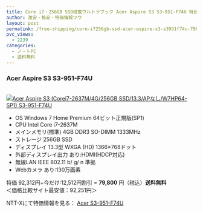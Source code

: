 ```yaml
---
title: Core i7・256GB SSD搭載ウルトラブック Acer Aspire S3 S3-951-F74U 特価79800円！送料無料！
author: 激安・格安・特価情報ツウ
layout: post
permalink: /free-shipping/core-i7256gb-ssd-acer-aspire-s3-s3951f74u-79800.html
pvc_views:
  - 2239
categories:
  - ノートPC
  - 送料無料
---
```

### Acer Aspire S3 S3-951-F74U

<div class="img-bg2 img_L">
  <a href="http://px.a8.net/svt/ejp?a8mat=ZYP6S+8IMA3E+S1Q+BWGDT&#038;a8ejpredirect=http://nttxstore.jp/_II_EI13802222" target="_blank" title="Acer Aspire S3 (Corei7-2637M/4G/256GB SSD/13.3/APなし/W7HP64-SP1) S3-951-F74U" ><br /> <img border="0" alt="Acer Aspire S3 (Corei7-2637M/4G/256GB SSD/13.3/APなし/W7HP64-SP1) S3-951-F74U" src="http://i1.wp.com/image.nttxstore.jp/l2_images/E/EI/EI13802222.jpg?w=120" data-recalc-dims="1" /></a>
</div>

<!--more-->

  * OS Windows 7 Home Premium 64ビット正規版(SP1)
  * CPU Intel Core i7-2637M
  * メインメモリ(標準) 4GB DDR3 SO-DIMM 1333MHz
  * ストレージ 256GB SSD
  * ディスプレイ 13.3型 WXGA (HD) 1366×768ドット
  * 外部ディスプレイ出力 あり:HDMI(HDCP対応)
  * 無線LAN IEEE 802.11 b/ g/ n 準拠
  * Webカメラ あり:130万画素

特価 92,312円+今だけ:12,512円割引 = <span class="tokka-price"><strong>79,800</strong></span> 円（税込）**送料無料**  
＜価格比較サイト最安値：92,251円＞

NTT-Xにて特価情報を見る： <span class="fs150p"><a href="http://px.a8.net/svt/ejp?a8mat=ZYP6S+8IMA3E+S1Q+BWGDT&#038;a8ejpredirect=http://nttxstore.jp/_II_EI13802222" target="_blank">Acer S3-951-F74U</a></span>